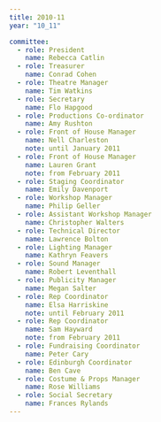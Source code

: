 ```yaml
---
title: 2010-11
year: "10_11"

committee:
  - role: President
    name: Rebecca Catlin
  - role: Treasurer
    name: Conrad Cohen
  - role: Theatre Manager
    name: Tim Watkins
  - role: Secretary
    name: Flo Hapgood
  - role: Productions Co-ordinator
    name: Amy Rushton
  - role: Front of House Manager
    name: Nell Charleston
    note: until January 2011
  - role: Front of House Manager
    name: Lauren Grant
    note: from February 2011
  - role: Staging Coordinator
    name: Emily Davenport
  - role: Workshop Manager
    name: Philip Geller
  - role: Assistant Workshop Manager
    name: Christopher Walters
  - role: Technical Director
    name: Lawrence Bolton
  - role: Lighting Manager
    name: Kathryn Feavers
  - role: Sound Manager
    name: Robert Leventhall
  - role: Publicity Manager
    name: Megan Salter
  - role: Rep Coordinator
    name: Elsa Harriskine
    note: until February 2011
  - role: Rep Coordinator
    name: Sam Hayward
    note: from February 2011
  - role: Fundraising Coordinator
    name: Peter Cary
  - role: Edinburgh Coordinator
    name: Ben Cave
  - role: Costume & Props Manager
    name: Rose Williams
  - role: Social Secretary
    name: Frances Rylands
---
```

